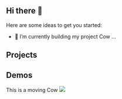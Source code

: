 ## Hi there 👋

Here are some ideas to get you started:

- 🌱 I’m currently building my project Cow ...
<!--
**LayCow/laycow** is a ✨ _special_ ✨ repository because its `README.md` (this file) appears on your GitHub profile.

Here are some ideas to get you started:

- 🔭 I’m currently working on ...
- 🌱 I’m currently learning ...
- 👯 I’m looking to collaborate on ...
- 🤔 I’m looking for help with ...
- 💬 Ask me about ...
- 📫 How to reach me: ...
- 😄 Pronouns: ...
- ⚡ Fun fact: ...
-->
## Projects
<!--
- [geemap](https://geemap.org)
-->

## Demos
This is a moving Cow
![](https://i.gifer.com/Za9e.gif)

